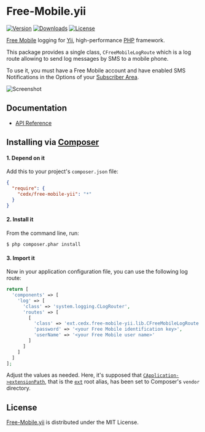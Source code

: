 # Free-Mobile.yii
[![Version](http://img.shields.io/packagist/v/cedx/free-mobile-yii.svg?style=flat)](https://packagist.org/packages/cedx/free-mobile-yii) [![Downloads](http://img.shields.io/packagist/dt/cedx/free-mobile-yii.svg?style=flat)](https://packagist.org/packages/cedx/free-mobile-yii) [![License](http://img.shields.io/packagist/l/cedx/free-mobile-yii.svg?style=flat)](https://github.com/cedx/free-mobile.yii/blob/master/LICENSE.txt)

[Free Mobile](http://mobile.free.fr) logging for [Yii](http://www.yiiframework.com), high-performance [PHP](https://php.net) framework.

This package provides a single class, `CFreeMobileLogRoute`
which is a log route allowing to send log messages by SMS to a mobile phone.

To use it, you must have a Free Mobile account and have enabled SMS Notifications
in the Options of your [Subscriber Area](https://mobile.free.fr/moncompte).

![Screenshot](http://dev.belin.io/free-mobile.yii/img/screenshot.jpg)

## Documentation
- [API Reference](http://dev.belin.io/free-mobile.yii/api)

## Installing via [Composer](https://getcomposer.org)

#### 1. Depend on it
Add this to your project's `composer.json` file:

```json
{
  "require": {
    "cedx/free-mobile-yii": "*"
  }
}
```

#### 2. Install it
From the command line, run:

```shell
$ php composer.phar install
```

#### 3. Import it
Now in your application configuration file, you can use the following log route:

```php
return [
  'components' => [
    'log' => [
      'class' => 'system.logging.CLogRouter',
      'routes' => [
        [
          'class' => 'ext.cedx.free-mobile-yii.lib.CFreeMobileLogRoute',
          'password' => '<your Free Mobile identification key>',
          'userName' => '<your Free Mobile user name>'
        ]
      ]
    ]
  ]
];
```

Adjust the values as needed. Here, it's supposed that [`CApplication->extensionPath`](http://www.yiiframework.com/doc/api/1.1/CApplication#extensionPath-detail), that is the [`ext`](http://www.yiiframework.com/doc/guide/1.1/en/basics.namespace) root alias, has been set to Composer's `vendor` directory.

## License
[Free-Mobile.yii](https://packagist.org/packages/cedx/free-mobile-yii) is distributed under the MIT License.
